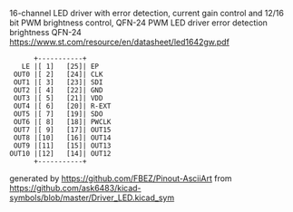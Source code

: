 16-channel LED driver with error detection, current gain control and 12/16 bit PWM brightness control, QFN-24
PWM LED driver error detection brightness QFN-24
https://www.st.com/resource/en/datasheet/led1642gw.pdf


	      +-----------+
	   LE |[ 1]   [25]| EP
	 OUT0 |[ 2]   [24]| CLK
	 OUT1 |[ 3]   [23]| SDI
	 OUT2 |[ 4]   [22]| GND
	 OUT3 |[ 5]   [21]| VDD
	 OUT4 |[ 6]   [20]| R-EXT
	 OUT5 |[ 7]   [19]| SDO
	 OUT6 |[ 8]   [18]| PWCLK
	 OUT7 |[ 9]   [17]| OUT15
	 OUT8 |[10]   [16]| OUT14
	 OUT9 |[11]   [15]| OUT13
	OUT10 |[12]   [14]| OUT12
	      +-----------+


generated by https://github.com/FBEZ/Pinout-AsciiArt from https://github.com/ask6483/kicad-symbols/blob/master/Driver_LED.kicad_sym
